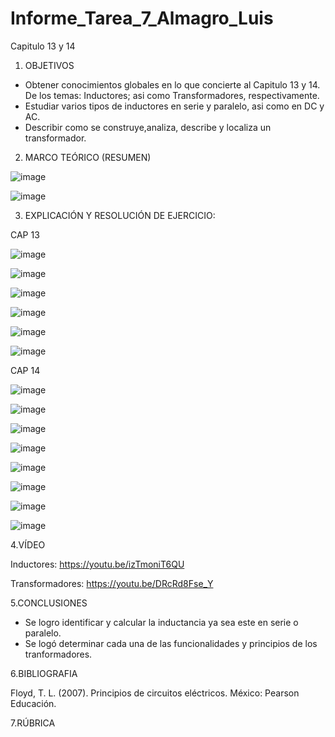 # Informe_Tarea_7_Almagro_Luis

Capitulo 13 y 14

1. OBJETIVOS

- Obtener conocimientos globales en lo que concierte al Capitulo 13 y 14. De los temas: Inductores; asi como Transformadores, respectivamente.
- Estudiar varios tipos de inductores en serie y paralelo, asi como en DC y AC.
- Describir como se construye,analiza, describe y localiza un transformador.

2. MARCO TEÓRICO (RESUMEN)

![image](https://user-images.githubusercontent.com/105899463/185293688-3d1fcc2a-2438-4ea3-9084-333f245a373f.png)

![image](https://user-images.githubusercontent.com/105899463/185298896-a8e8ba11-9e08-459e-9773-f09c032a272c.png)


3. EXPLICACIÓN Y RESOLUCIÓN DE EJERCICIO:

CAP 13

![image](https://user-images.githubusercontent.com/105899463/185299293-a9514339-4d1d-4884-a8ee-d17064453012.png)

![image](https://user-images.githubusercontent.com/105899463/185299377-d43cce96-3c84-4d9c-8de6-34c3bc695a52.png)

![image](https://user-images.githubusercontent.com/105899463/185299409-1f036de4-2546-4dd0-b651-91a13a12d79e.png)

![image](https://user-images.githubusercontent.com/105899463/185299433-e17ae606-1714-4c22-8e35-bcdc77bb60dd.png)

![image](https://user-images.githubusercontent.com/105899463/185299469-b2ad33bd-8f67-474f-9895-29379434840c.png)

![image](https://user-images.githubusercontent.com/105899463/185299530-3cd73de6-0c8c-454b-b008-aa1b6ee123ff.png)

CAP 14

![image](https://user-images.githubusercontent.com/105899463/185299603-2a84c253-5b37-48c3-a7cd-7503f3cb30d0.png)

![image](https://user-images.githubusercontent.com/105899463/185299631-de1eac54-6ed1-4036-8974-d3802e4be229.png)

![image](https://user-images.githubusercontent.com/105899463/185299664-4efe7687-725f-4bed-8f6f-395251f2a7e0.png)

![image](https://user-images.githubusercontent.com/105899463/185299728-fc8ca20a-96c9-429e-9445-30ff85efd085.png)

![image](https://user-images.githubusercontent.com/105899463/185299765-84c4b62a-9687-4e63-b4d8-fd1c9ff903d9.png)

![image](https://user-images.githubusercontent.com/105899463/185299854-30237f50-eff3-410a-98f5-8c3b5174b07b.png)

![image](https://user-images.githubusercontent.com/105899463/185299898-94fcff65-2743-40d3-b719-695c87af3c13.png)

![image](https://user-images.githubusercontent.com/105899463/185299941-ba72bdb5-421f-4e3f-b2f8-56f5bdfc48a8.png)

4.VÍDEO

Inductores:
https://youtu.be/izTmoniT6QU

Transformadores:
https://youtu.be/DRcRd8Fse_Y

5.CONCLUSIONES

- Se logro identificar y calcular la inductancia ya sea este en serie o paralelo.
- Se logó determinar cada una de las funcionalidades y principios de los tranformadores.

6.BIBLIOGRAFIA

Floyd, T. L. (2007). Principios de circuitos eléctricos. México: Pearson Educación.

7.RÚBRICA
